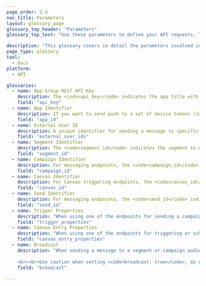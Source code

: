 ```yaml
---
page_order: 2.4
nav_title: Parameters
layout: glossary_page
glossary_top_header: "Parameters"
glossary_top_text: "Use these parameters to define your API requests. Though the parameters you need are listed under endpoints, this should give you more insight into their nuance and other specifications."

description: "This glossary covers in detail the parameters involved in making API requests." 
page_type: glossary
tool: 
  - Docs
platform: 
  - API

glossaries:
  - name: App Group REST API Key
    description: The <code>api_key</code> indicates the app title with which the data in this request is associated and authenticates the requester as someone who is allowed to send messages to the app. It must be included with every request as a HTTP Authorization header. It can be found in the <strong>Developer Console</strong> section of the Braze dashboard.
    field: "api_key"
  - name: App Identifier
    description: If you want to send push to a set of device tokens (instead of users), you need to indicate on behalf of which specific app you are messaging. In that case, you will provide the appropriate App Identifier in a Tokens Object. It can be found in the <strong>Developer Console</strong> section of the Braze dashboard.
    field: "app_id"
  - name: External User ID
    description: A unique identifier for sending a message to specific users. This identifier should be the same as the one you set in the Braze SDK. You can only target users for messaging who have already been identified through the SDK or the User API. A maximum of 50 External User IDs are allowed in a request. <br> <br> For campaign trigger endpoints, if you provide this field, the criteria will be layered with the campaign's segments and only users who are in the list of External User IDs and the campaign's segment will receive the message.
    field: "external_user_ids"
  - name: Segment Identifier
    description: The <code>segment_id</code> indicates the segment to which the message should be sent. A Segment Identifier for each of the segments you have created can be found in the <strong>Developer Console</strong> section of the Braze dashboard. <br> <br> For message endpoints, if you provide both a Segment Identifier and a list of External User IDs in a single messaging request, the criteria will be layered and only users who are in both the list of External User IDs and the provided segment will receive the message.
    field: "segment_id"
  - name: Campaign Identifier
    description: For messaging endpoints, the <code>campaign_id</code> indicates the API Campaign under which the analytics for a message should be tracked. A Campaign Identifier for each of the campaigns you have created can be found in the <strong>Developer Console</strong> section of the Braze dashboard. If you provide a Campaign Identifier in the request body, you must provide a <code>message_variation_id</code> in each of the message objects indicating the represented variant of your campaign. <br> <br> For campaign trigger endpoints, the <code>campaign_id</code> indicates the API ID of the campaign to be triggered. This field is required for all trigger endpoint requests.
    field: "campaign_id"
  - name: Canvas Identifier
    description: For Canvas triggering endpoints, the <code>canvas_id</code> indicates the identifier of the Canvas to be triggered or scheduled. This field is required for all trigger endpoint requests.
    field: "canvas_id"
  - name: Send Identifier
    description: For messaging endpoints, the <code>send_id</code> indicates the send under which the analytics for a message should be tracked. The <code>send_id</code> allows you to pull back analytics for a specific instance of a campaign send via the <code>sends/data_series</code> endpoint. API and API trigger campaigns that are sent as a broadcast will automatically generate a send identifier if a send identifier is not provided. <br> <br> If you want to specify your own <code>send_id</code>, you'd have to first create one via the <code>sends/id/create</code>  endpoint. The <code>send_id</code> must be all ASCII characters and at most 64 characters long.  You can reuse a send identifier across multiple sends of the same campaign if you want to group analytics of those sends together. <br> <br> Please note that <code>send_id</code> tracking is not available for emails sent via Mailjet. <br> <br> Campaign conversions are attributed to the last tracked <code>send_id</code> that the user received from that campaign, unless the last send the user received was untracked.
    field: "send_id"
  - name: Trigger Properties
    description: "When using one of the endpoints for sending a campaign with API-Triggered Delivery, you may provide a map of keys and values to customize your message. If you make an API request that contains an object in <code>\"trigger_properties\"</code>, the values in that object can then be referenced in your message template under the <code>api_trigger_properties</code> namespace. <br> <br> For example, a request with <code>\"trigger_properties\" : {\"product_name\" : \"shoes\", \"product_price\" : 79.99}</code> could add the word \"shoes\" to the message by adding <code>{{api_trigger_properties.${product_name}}}</code>."
    field: "trigger_properties"
  - name: Canvas Entry Properties
    description: "When using one of the endpoints for triggering or scheduling a Canvas via the API, you may provide a map of keys and values to customize messages sent by the first steps of your Canvas, in the <code>\"canvas_entry_properties\"</code> namespace. <br> <br> For example, a request with <code>\"canvas_entry_properties\" : {\"product_name\" : \"shoes\", \"product_price\" : 79.99}</code> could add the word \"shoes\" to a message by adding <code>{{canvas_entry_properties.${product_name}}}</code>."
    field: "canvas_entry_properties"
  - name: Broadcast
    description: "When sending a message to a segment or campaign audience using an API endpoint, Braze requires you to explicitly define whether or not your message is a \"broadcast\" to a large group of users by including a <code>broadcast</code> boolean in the API call. That is, if you intend to send an API message to the entire segment that a campaign or Canvas targets, you must include <code>broadcast: true</code> in your API call. <br><br>Broadcast is a required field and the default value set by Braze when a campaign or Canvas is made is <code>broadcast: false</code>. You can't have both <code>broadcast: true</code> and a <code>recipients</code> list specified. If the <code>broadcast</code> flag is set to true and an explicit list of recipients is provided, the API endpoint will return an error. Similarly, including <code>broadcast: false</code> and not providing a recipient list will return an error. 
    
    <br><br>Use caution when setting <code>broadcast: true</code>, as unintentionally setting this flag may cause you to send your campaign or Canvas to a larger than expected audience. The <code>broadcast</code> flag is required to protect against accidental sends to large groups of users."
    field: "broadcast"
    
---
```

